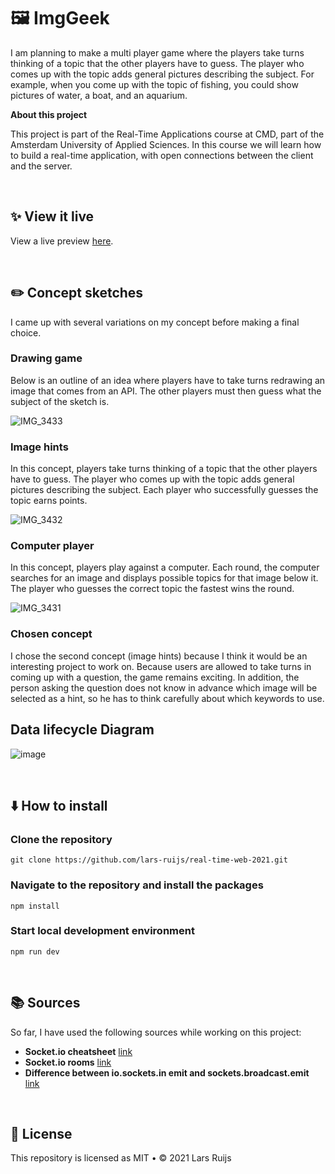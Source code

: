 # 🖼 ImgGeek
I am planning to make a multi player game where the players take turns thinking of a topic that the other players have to guess. The player who comes up with the topic adds general pictures describing the subject. For example, when you come up with the topic of fishing, you could show pictures of water, a boat, and an aquarium. 

**About this project**

This project is part of the Real-Time Applications course at CMD, part of the Amsterdam University of Applied Sciences. In this course we will learn how to build a real-time application, with open connections between the client and the server.

<br>

## ✨ View it live
View a live preview [here](https://imggeek.herokuapp.com/).

<br>

## ✏️ Concept sketches
I came up with several variations on my concept before making a final choice. 

### Drawing game
Below is an outline of an idea where players have to take turns redrawing an image that comes from an API. The other players must then guess what the subject of the sketch is. 

![IMG_3433](https://user-images.githubusercontent.com/60745347/114394022-03262600-9b9b-11eb-8268-9f2ab1831d53.JPG)

### Image hints
In this concept, players take turns thinking of a topic that the other players have to guess. The player who comes up with the topic adds general pictures describing the subject. Each player who successfully guesses the topic earns points. 

![IMG_3432](https://user-images.githubusercontent.com/60745347/114394030-06b9ad00-9b9b-11eb-857c-2a4a16f5b407.JPG)

### Computer player
In this concept, players play against a computer. Each round, the computer searches for an image and displays possible topics for that image below it. The player who guesses the correct topic the fastest wins the round. 

![IMG_3431](https://user-images.githubusercontent.com/60745347/114394034-08837080-9b9b-11eb-9bc6-69db62e7e96b.JPG)

### Chosen concept
I chose the second concept (image hints) because I think it would be an interesting project to work on. Because users are allowed to take turns in coming up with a question, the game remains exciting. In addition, the person asking the question does not know in advance which image will be selected as a hint, so he has to think carefully about which keywords to use. 


## Data lifecycle Diagram
![image](https://user-images.githubusercontent.com/60745347/114989543-d1150c80-9e97-11eb-968b-b49cfa7563fb.png)

<br>

## ⬇️ How to install

### Clone the repository
```
git clone https://github.com/lars-ruijs/real-time-web-2021.git
```

### Navigate to the repository and install the packages
```
npm install
```

### Start local development environment
```
npm run dev
```

<br>

## 📚 Sources
So far, I have used the following sources while working on this project:

- **Socket.io cheatsheet** [link](https://socket.io/docs/v3/emit-cheatsheet/index.html)
- **Socket.io rooms** [link](https://socket.io/docs/v4/rooms/)
- **Difference between io.sockets.in emit and sockets.broadcast.emit** [link](https://stackoverflow.com/questions/10342681/whats-the-difference-between-io-sockets-emit-and-broadcast) 
 
<br>

## 🔗 License
This repository is licensed as MIT • ©️ 2021 Lars Ruijs



<!-- Here are some hints for your project! -->

<!-- Start out with a title and a description -->

<!-- Add a link to your live demo in Github Pages 🌐-->

<!-- ☝️ replace this description with a description of your own work -->

<!-- replace the code in the /docs folder with your own, so you can showcase your work with GitHub Pages 🌍 -->

<!-- Add a nice image here at the end of the week, showing off your shiny frontend 📸 -->

<!-- Maybe a table of contents here? 📚 -->

<!-- How about a section that describes how to install this project? 🤓 -->

<!-- ...but how does one use this project? What are its features 🤔 -->

<!-- What external data source is featured in your project and what are its properties 🌠 -->

<!-- This would be a good place for your data life cycle ♻️-->

<!-- Maybe a checklist of done stuff and stuff still on your wishlist? ✅ -->

<!-- How about a license here? 📜  -->
